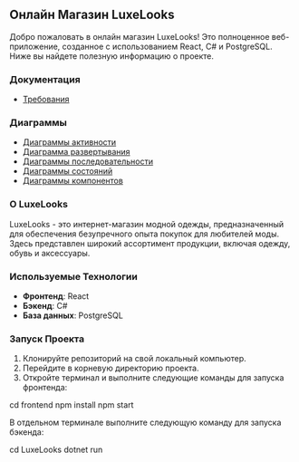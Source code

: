 ## Онлайн Магазин LuxeLooks

Добро пожаловать в онлайн магазин LuxeLooks! Это полноценное веб-приложение, созданное с использованием React, C# и PostgreSQL. Ниже вы найдете полезную информацию о проекте.

### Документация

- [Требования](https://github.com/khodosevich/LuxeLooks/tree/main/documentation/requirements)

### Диаграммы

- [Диаграммы активности](https://github.com/khodosevich/LuxeLooks/blob/main/documentation/diagrams/Activity.md)
- [Диаграмма развертывания](https://github.com/khodosevich/LuxeLooks/blob/main/documentation/diagrams/Deployment.md)
- [Диаграммы последовательности](https://github.com/khodosevich/LuxeLooks/blob/main/documentation/diagrams/Sequence.md)
- [Диаграммы состояний](https://github.com/khodosevich/LuxeLooks/blob/main/documentation/diagrams/State.md)
- [Диаграммы компонентов](https://github.com/khodosevich/LuxeLooks/blob/main/documentation/diagrams/Component.md)

### О LuxeLooks

LuxeLooks - это интернет-магазин модной одежды, предназначенный для обеспечения безупречного опыта покупок для любителей моды. Здесь представлен широкий ассортимент продукции, включая одежду, обувь и аксессуары.

### Используемые Технологии

- **Фронтенд**: React
- **Бэкенд**: C#
- **База данных**: PostgreSQL

### Запуск Проекта

1. Клонируйте репозиторий на свой локальный компьютер.
2. Перейдите в корневую директорию проекта.
3. Откройте терминал и выполните следующие команды для запуска фронтенда:

cd frontend
npm install
npm start

В отдельном терминале выполните следующую команду для запуска бэкенда:

cd LuxeLooks
dotnet run
